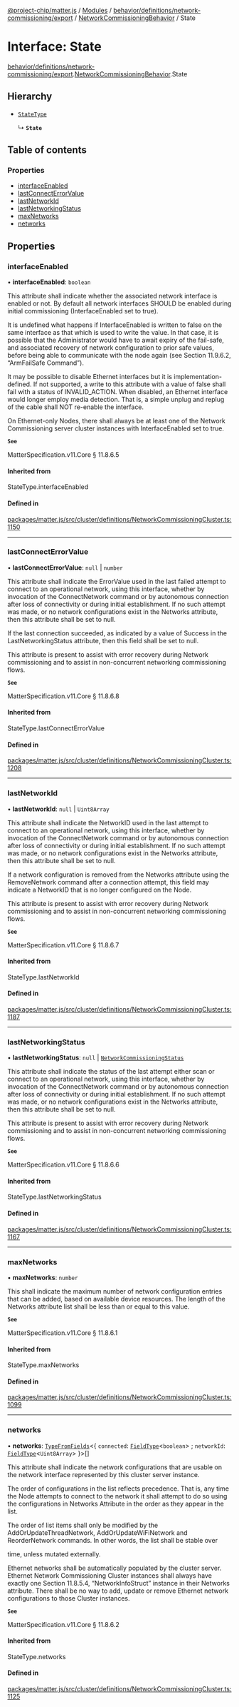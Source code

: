 [@project-chip/matter.js](../README.md) / [Modules](../modules.md) / [behavior/definitions/network-commissioning/export](../modules/behavior_definitions_network_commissioning_export.md) / [NetworkCommissioningBehavior](../modules/behavior_definitions_network_commissioning_export.NetworkCommissioningBehavior.md) / State

# Interface: State

[behavior/definitions/network-commissioning/export](../modules/behavior_definitions_network_commissioning_export.md).[NetworkCommissioningBehavior](../modules/behavior_definitions_network_commissioning_export.NetworkCommissioningBehavior.md).State

## Hierarchy

- [`StateType`](../modules/behavior_definitions_network_commissioning_export._internal_.md#statetype)

  ↳ **`State`**

## Table of contents

### Properties

- [interfaceEnabled](behavior_definitions_network_commissioning_export.NetworkCommissioningBehavior.State.md#interfaceenabled)
- [lastConnectErrorValue](behavior_definitions_network_commissioning_export.NetworkCommissioningBehavior.State.md#lastconnecterrorvalue)
- [lastNetworkId](behavior_definitions_network_commissioning_export.NetworkCommissioningBehavior.State.md#lastnetworkid)
- [lastNetworkingStatus](behavior_definitions_network_commissioning_export.NetworkCommissioningBehavior.State.md#lastnetworkingstatus)
- [maxNetworks](behavior_definitions_network_commissioning_export.NetworkCommissioningBehavior.State.md#maxnetworks)
- [networks](behavior_definitions_network_commissioning_export.NetworkCommissioningBehavior.State.md#networks)

## Properties

### interfaceEnabled

• **interfaceEnabled**: `boolean`

This attribute shall indicate whether the associated network interface is enabled or not. By default all
network interfaces SHOULD be enabled during initial commissioning (InterfaceEnabled set to true).

It is undefined what happens if InterfaceEnabled is written to false on the same interface as that which
is used to write the value. In that case, it is possible that the Administrator would have to await
expiry of the fail-safe, and associated recovery of network configuration to prior safe values, before
being able to communicate with the node again (see Section 11.9.6.2, “ArmFailSafe Command”).

It may be possible to disable Ethernet interfaces but it is implementation-defined. If not supported, a
write to this attribute with a value of false shall fail with a status of INVALID_ACTION. When disabled,
an Ethernet interface would longer employ media detection. That is, a simple unplug and replug of the
cable shall NOT re-enable the interface.

On Ethernet-only Nodes, there shall always be at least one of the Network Commissioning server cluster
instances with InterfaceEnabled set to true.

**`See`**

MatterSpecification.v11.Core § 11.8.6.5

#### Inherited from

StateType.interfaceEnabled

#### Defined in

[packages/matter.js/src/cluster/definitions/NetworkCommissioningCluster.ts:1150](https://github.com/project-chip/matter.js/blob/558e12c94a201592c28c7bc0743705360b3e5ca6/packages/matter.js/src/cluster/definitions/NetworkCommissioningCluster.ts#L1150)

___

### lastConnectErrorValue

• **lastConnectErrorValue**: ``null`` \| `number`

This attribute shall indicate the ErrorValue used in the last failed attempt to connect to an
operational network, using this interface, whether by invocation of the ConnectNetwork command or by
autonomous connection after loss of connectivity or during initial establishment. If no such attempt was
made, or no network configurations exist in the Networks attribute, then this attribute shall be set to
null.

If the last connection succeeded, as indicated by a value of Success in the LastNetworkingStatus
attribute, then this field shall be set to null.

This attribute is present to assist with error recovery during Network commissioning and to assist in
non-concurrent networking commissioning flows.

**`See`**

MatterSpecification.v11.Core § 11.8.6.8

#### Inherited from

StateType.lastConnectErrorValue

#### Defined in

[packages/matter.js/src/cluster/definitions/NetworkCommissioningCluster.ts:1208](https://github.com/project-chip/matter.js/blob/558e12c94a201592c28c7bc0743705360b3e5ca6/packages/matter.js/src/cluster/definitions/NetworkCommissioningCluster.ts#L1208)

___

### lastNetworkId

• **lastNetworkId**: ``null`` \| `Uint8Array`

This attribute shall indicate the NetworkID used in the last attempt to connect to an operational
network, using this interface, whether by invocation of the ConnectNetwork command or by autonomous
connection after loss of connectivity or during initial establishment. If no such attempt was made, or
no network configurations exist in the Networks attribute, then this attribute shall be set to null.

If a network configuration is removed from the Networks attribute using the RemoveNetwork command after
a connection attempt, this field may indicate a NetworkID that is no longer configured on the Node.

This attribute is present to assist with error recovery during Network commissioning and to assist in
non-concurrent networking commissioning flows.

**`See`**

MatterSpecification.v11.Core § 11.8.6.7

#### Inherited from

StateType.lastNetworkId

#### Defined in

[packages/matter.js/src/cluster/definitions/NetworkCommissioningCluster.ts:1187](https://github.com/project-chip/matter.js/blob/558e12c94a201592c28c7bc0743705360b3e5ca6/packages/matter.js/src/cluster/definitions/NetworkCommissioningCluster.ts#L1187)

___

### lastNetworkingStatus

• **lastNetworkingStatus**: ``null`` \| [`NetworkCommissioningStatus`](../enums/cluster_export.NetworkCommissioning.NetworkCommissioningStatus.md)

This attribute shall indicate the status of the last attempt either scan or connect to an operational
network, using this interface, whether by invocation of the ConnectNetwork command or by autonomous
connection after loss of connectivity or during initial establishment. If no such attempt was made, or
no network configurations exist in the Networks attribute, then this attribute shall be set to null.

This attribute is present to assist with error recovery during Network commissioning and to assist in
non-concurrent networking commissioning flows.

**`See`**

MatterSpecification.v11.Core § 11.8.6.6

#### Inherited from

StateType.lastNetworkingStatus

#### Defined in

[packages/matter.js/src/cluster/definitions/NetworkCommissioningCluster.ts:1167](https://github.com/project-chip/matter.js/blob/558e12c94a201592c28c7bc0743705360b3e5ca6/packages/matter.js/src/cluster/definitions/NetworkCommissioningCluster.ts#L1167)

___

### maxNetworks

• **maxNetworks**: `number`

This shall indicate the maximum number of network configuration entries that can be added, based on
available device resources. The length of the Networks attribute list shall be less than or equal to
this value.

**`See`**

MatterSpecification.v11.Core § 11.8.6.1

#### Inherited from

StateType.maxNetworks

#### Defined in

[packages/matter.js/src/cluster/definitions/NetworkCommissioningCluster.ts:1099](https://github.com/project-chip/matter.js/blob/558e12c94a201592c28c7bc0743705360b3e5ca6/packages/matter.js/src/cluster/definitions/NetworkCommissioningCluster.ts#L1099)

___

### networks

• **networks**: [`TypeFromFields`](../modules/tlv_export.md#typefromfields)\<\{ `connected`: [`FieldType`](tlv_export.FieldType.md)\<`boolean`\> ; `networkId`: [`FieldType`](tlv_export.FieldType.md)\<`Uint8Array`\>  }\>[]

This attribute shall indicate the network configurations that are usable on the network interface
represented by this cluster server instance.

The order of configurations in the list reflects precedence. That is, any time the Node attempts to
connect to the network it shall attempt to do so using the configurations in Networks Attribute in the
order as they appear in the list.

The order of list items shall only be modified by the AddOrUpdateThreadNetwork, AddOrUpdateWiFiNetwork
and ReorderNetwork commands. In other words, the list shall be stable over

time, unless mutated externally.

Ethernet networks shall be automatically populated by the cluster server. Ethernet Network Commissioning
Cluster instances shall always have exactly one Section 11.8.5.4, “NetworkInfoStruct” instance in their
Networks attribute. There shall be no way to add, update or remove Ethernet network configurations to
those Cluster instances.

**`See`**

MatterSpecification.v11.Core § 11.8.6.2

#### Inherited from

StateType.networks

#### Defined in

[packages/matter.js/src/cluster/definitions/NetworkCommissioningCluster.ts:1125](https://github.com/project-chip/matter.js/blob/558e12c94a201592c28c7bc0743705360b3e5ca6/packages/matter.js/src/cluster/definitions/NetworkCommissioningCluster.ts#L1125)

